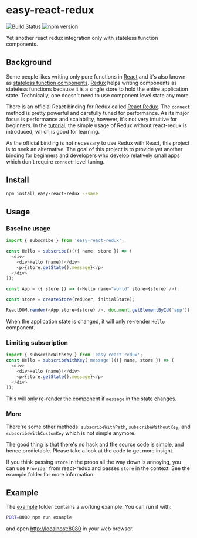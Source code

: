 easy-react-redux
================

[![Build Status](https://travis-ci.org/dai-shi/easy-react-redux.svg?branch=master)](https://travis-ci.org/dai-shi/easy-react-redux)
[![npm version](https://badge.fury.io/js/easy-react-redux.svg)](https://badge.fury.io/js/easy-react-redux)

Yet another react redux integration only with stateless function components.

Background
----------

Some people likes writing only pure functions in [React](https://facebook.github.io/react/) and it's also known as [stateless function components](https://facebook.github.io/react/docs/reusable-components.html#stateless-functions).
[Redux](https://github.com/reactjs/redux) helps writing components as stateless functions because it is a single store to hold the entire application state. Technically, one doesn't need to use component level state any more.

There is an official React binding for Redux called [React Redux](https://github.com/reactjs/react-redux). The `connect` method is pretty powerful and carefully tuned for performance. As its major focus is performance and scalability, however, it's not very intuitive for beginners. In the [tutorial](https://egghead.io/courses/getting-started-with-redux), the simple usage of Redux without react-redux is introduced, which is good for learning.

As the official binding is not necessary to use Redux with React, this project is to seek an alternative. The goal of this project is to provide yet another binding for beginners and developers who develop relatively small apps which don't require `connect`-level tuning.

Install
-------

```bash
npm install easy-react-redux --save
```

Usage
-----

### Baseline usage

```javascript
import { subscribe } from 'easy-react-redux';

const Hello = subscribe()(({ name, store }) => (
  <div>
    <div>Hello {name}!</div>
    <p>{store.getState().message}</p>
  </div>
));

const App = ({ store }) => (<Hello name="world" store={store} />);

const store = createStore(reducer, initialState);

ReactDOM.render(<App store={store} />, document.getElementById('app'));
```

When the application state is changed, it will only re-render `Hello` component.

### Limiting subscription

```javascript
import { subscribeWithKey } from 'easy-react-redux';
const Hello = subscribeWithKey('message')(({ name, store }) => (
  <div>
    <div>Hello {name}!</div>
    <p>{store.getState().message}</p>
  </div>
));
```

This will only re-render the component if `message` in the state changes.

### More

There're some other methods: `subscribeWithPath`, `subscribeWithoutKey`, and `subscribeWithCustomKey` which is not simple anymore.

The good thing is that there's no hack and the source code is simple, and hence predictable. Please take a look at the code to get more insight.

If you think passing `store` in the props all the way down is annoying, you can use `Provider` from react-redux and passes `store` in the context. See the example folder for more information.

Example
-------

The [example](example) folder contains a working example.
You can run it with:

```bash
PORT=8080 npm run example
```

and open <http://localhost:8080> in your web browser.
